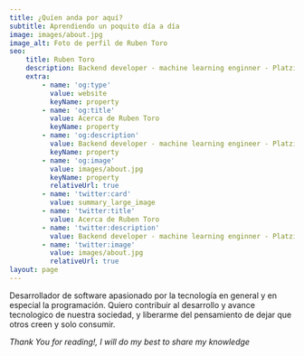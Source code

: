 ```yaml
---
title: ¿Quíen anda por aquí?
subtitle: Aprendiendo un poquito día a día
image: images/about.jpg
image_alt: Foto de perfil de Ruben Toro
seo:
    title: Ruben Toro
    description: Backend developer - machine learning enginner - Platzi Master
    extra:
        - name: 'og:type'
          value: website
          keyName: property
        - name: 'og:title'
          value: Acerca de Ruben Toro
          keyName: property
        - name: 'og:description'
          value: Backend developer - machine learning engineer - Platzi Master
          keyName: property
        - name: 'og:image'
          value: images/about.jpg
          keyName: property
          relativeUrl: true
        - name: 'twitter:card'
          value: summary_large_image
        - name: 'twitter:title'
          value: Acerca de Ruben Toro
        - name: 'twitter:description'
          value: Backend developer - machine learning enginner - Platzi Master
        - name: 'twitter:image'
          value: images/about.jpg
          relativeUrl: true
layout: page
---
```


Desarrollador de software apasionado por la tecnología en general y en especial la programación. Quiero contribuir al desarrollo y avance tecnologico de nuestra sociedad, y liberarme del pensamiento de dejar que otros creen y solo consumir.

<!-- > Se el cambio que quieres ver -->

_Thank You for reading!, I will do my best to share my knowledge_

